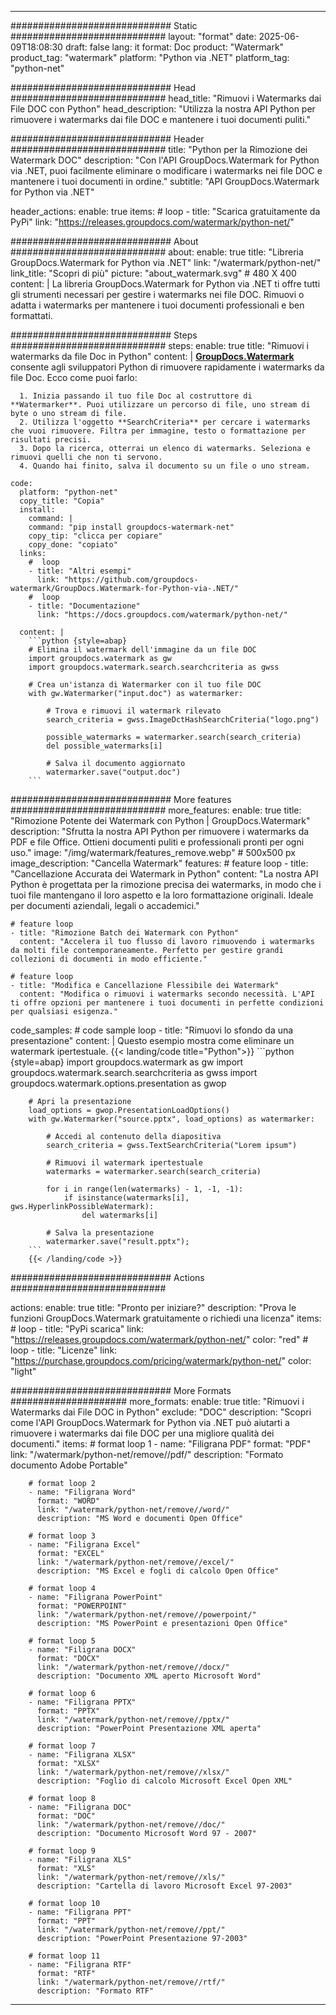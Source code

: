 
---
############################# Static ############################
layout: "format"
date:  2025-06-09T18:08:30
draft: false
lang: it
format: Doc
product: "Watermark"
product_tag: "watermark"
platform: "Python via .NET"
platform_tag: "python-net"

############################# Head ############################
head_title: "Rimuovi i Watermarks dai File DOC con Python"
head_description: "Utilizza la nostra API Python per rimuovere i watermarks dai file DOC e mantenere i tuoi documenti puliti."

############################# Header ############################
title: "Python per la Rimozione dei Watermark DOC" 
description: "Con l'API GroupDocs.Watermark for Python via .NET, puoi facilmente eliminare o modificare i watermarks nei file DOC e mantenere i tuoi documenti in ordine."
subtitle: "API GroupDocs.Watermark for Python via .NET" 

header_actions:
  enable: true
  items:
    #  loop
    - title: "Scarica gratuitamente da PyPi"
      link: "https://releases.groupdocs.com/watermark/python-net/"
      
############################# About ############################
about:
    enable: true
    title: "Libreria GroupDocs.Watermark for Python via .NET"
    link: "/watermark/python-net/"
    link_title: "Scopri di più"
    picture: "about_watermark.svg" # 480 X 400
    content: |
       La libreria GroupDocs.Watermark for Python via .NET ti offre tutti gli strumenti necessari per gestire i watermarks nei file DOC. Rimuovi o adatta i watermarks per mantenere i tuoi documenti professionali e ben formattati.

############################# Steps ############################
steps:
    enable: true
    title: "Rimuovi i watermarks da file Doc in Python"
    content: |
      **[GroupDocs.Watermark](https://products.groupdocs.com/watermark/python-net/)** consente agli sviluppatori Python di rimuovere rapidamente i watermarks da file Doc. Ecco come puoi farlo:
      
      1. Inizia passando il tuo file Doc al costruttore di **Watermarker**. Puoi utilizzare un percorso di file, uno stream di byte o uno stream di file.
      2. Utilizza l'oggetto **SearchCriteria** per cercare i watermarks che vuoi rimuovere. Filtra per immagine, testo o formattazione per risultati precisi.
      3. Dopo la ricerca, otterrai un elenco di watermarks. Seleziona e rimuovi quelli che non ti servono.
      4. Quando hai finito, salva il documento su un file o uno stream.
   
    code:
      platform: "python-net"
      copy_title: "Copia"
      install:
        command: |
        command: "pip install groupdocs-watermark-net"
        copy_tip: "clicca per copiare"
        copy_done: "copiato"
      links:
        #  loop
        - title: "Altri esempi"
          link: "https://github.com/groupdocs-watermark/GroupDocs.Watermark-for-Python-via-.NET/"
        #  loop
        - title: "Documentazione"
          link: "https://docs.groupdocs.com/watermark/python-net/"
          
      content: |
        ```python {style=abap}
        # Elimina il watermark dell'immagine da un file DOC
        import groupdocs.watermark as gw
        import groupdocs.watermark.search.searchcriteria as gwss

        # Crea un'istanza di Watermarker con il tuo file DOC
        with gw.Watermarker("input.doc") as watermarker:

            # Trova e rimuovi il watermark rilevato
            search_criteria = gwss.ImageDctHashSearchCriteria("logo.png")

            possible_watermarks = watermarker.search(search_criteria)
            del possible_watermarks[i]

            # Salva il documento aggiornato
            watermarker.save("output.doc")
        ```  

############################# More features ############################
more_features:
  enable: true
  title: "Rimozione Potente dei Watermark con Python | GroupDocs.Watermark"
  description: "Sfrutta la nostra API Python per rimuovere i watermarks da PDF e file Office. Ottieni documenti puliti e professionali pronti per ogni uso."
  image: "/img/watermark/features_remove.webp" # 500x500 px
  image_description: "Cancella Watermark"
  features:
    # feature loop
    - title: "Cancellazione Accurata dei Watermark in Python"
      content: "La nostra API Python è progettata per la rimozione precisa dei watermarks, in modo che i tuoi file mantengano il loro aspetto e la loro formattazione originali. Ideale per documenti aziendali, legali o accademici."

    # feature loop
    - title: "Rimozione Batch dei Watermark con Python"
      content: "Accelera il tuo flusso di lavoro rimuovendo i watermarks da molti file contemporaneamente. Perfetto per gestire grandi collezioni di documenti in modo efficiente."

    # feature loop
    - title: "Modifica e Cancellazione Flessibile dei Watermark"
      content: "Modifica o rimuovi i watermarks secondo necessità. L'API ti offre opzioni per mantenere i tuoi documenti in perfette condizioni per qualsiasi esigenza."
      
  code_samples:
    # code sample loop
    - title: "Rimuovi lo sfondo da una presentazione"
      content: |
        Questo esempio mostra come eliminare un watermark ipertestuale.
        {{< landing/code title="Python">}}
        ```python {style=abap}
        import groupdocs.watermark as gw
        import groupdocs.watermark.search.searchcriteria as gwss
        import groupdocs.watermark.options.presentation as gwop

        # Apri la presentazione
        load_options = gwop.PresentationLoadOptions()
        with gw.Watermarker("source.pptx", load_options) as watermarker:

            # Accedi al contenuto della diapositiva
            search_criteria = gwss.TextSearchCriteria("Lorem ipsum")

            # Rimuovi il watermark ipertestuale
            watermarks = watermarker.search(search_criteria)

            for i in range(len(watermarks) - 1, -1, -1):
                if isinstance(watermarks[i], gws.HyperlinkPossibleWatermark):
                    del watermarks[i]

            # Salva la presentazione
            watermarker.save("result.pptx");
        ```
        {{< /landing/code >}}


############################# Actions ############################

actions:
  enable: true
  title: "Pronto per iniziare?"
  description: "Prova le funzioni GroupDocs.Watermark gratuitamente o richiedi una licenza"
  items:
    #  loop
    - title: "PyPi scarica"
      link: "https://releases.groupdocs.com/watermark/python-net/"
      color: "red"
        #  loop
    - title: "Licenze"
      link: "https://purchase.groupdocs.com/pricing/watermark/python-net/"
      color: "light"


############################# More Formats #####################
more_formats:
    enable: true
    title: "Rimuovi i Watermarks dai File DOC in Python"
    exclude: "DOC"
    description: "Scopri come l'API GroupDocs.Watermark for Python via .NET può aiutarti a rimuovere i watermarks dai file DOC per una migliore qualità dei documenti."
    items: 
        # format loop 1
        - name: "Filigrana PDF"
          format: "PDF"
          link: "/watermark/python-net/remove//pdf/"
          description: "Formato documento Adobe Portable"

        # format loop 2
        - name: "Filigrana Word"
          format: "WORD"
          link: "/watermark/python-net/remove//word/"
          description: "MS Word e documenti Open Office"
          
        # format loop 3
        - name: "Filigrana Excel"
          format: "EXCEL"
          link: "/watermark/python-net/remove//excel/"
          description: "MS Excel e fogli di calcolo Open Office"

        # format loop 4
        - name: "Filigrana PowerPoint"
          format: "POWERPOINT"
          link: "/watermark/python-net/remove//powerpoint/"
          description: "MS PowerPoint e presentazioni Open Office"

        # format loop 5
        - name: "Filigrana DOCX"
          format: "DOCX"
          link: "/watermark/python-net/remove//docx/"
          description: "Documento XML aperto Microsoft Word"
          
        # format loop 6
        - name: "Filigrana PPTX"
          format: "PPTX"
          link: "/watermark/python-net/remove//pptx/"
          description: "PowerPoint Presentazione XML aperta"
          
        # format loop 7
        - name: "Filigrana XLSX"
          format: "XLSX"
          link: "/watermark/python-net/remove//xlsx/"
          description: "Foglio di calcolo Microsoft Excel Open XML"

        # format loop 8
        - name: "Filigrana DOC"
          format: "DOC"
          link: "/watermark/python-net/remove//doc/"
          description: "Documento Microsoft Word 97 - 2007"

        # format loop 9
        - name: "Filigrana XLS"
          format: "XLS"
          link: "/watermark/python-net/remove//xls/"
          description: "Cartella di lavoro Microsoft Excel 97-2003"

        # format loop 10
        - name: "Filigrana PPT"
          format: "PPT"
          link: "/watermark/python-net/remove//ppt/"
          description: "PowerPoint Presentazione 97-2003"

        # format loop 11
        - name: "Filigrana RTF"
          format: "RTF"
          link: "/watermark/python-net/remove//rtf/"
          description: "Formato RTF"

---